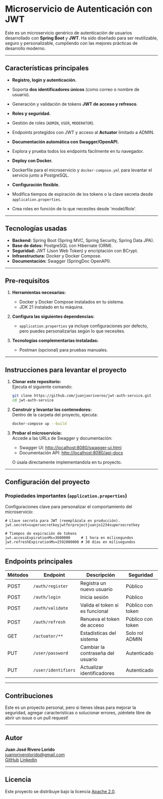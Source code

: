 #  Microservicio de Autenticación con JWT

Este es un microservicio genérico de autenticación de usuarios desarrollado con **Spring Boot** y **JWT**. Ha sido diseñado para ser reutilizable, seguro y personalizable, cumpliendo con las mejores prácticas de desarrollo moderno.

---

## **Características principales**

-  **Registro, login y autenticación.**
- Soporta **dos identificadores únicos** (como correo o nombre de usuario).
- Generación y validación de tokens **JWT de acceso y refresco**.

-  **Roles y seguridad.**
- Gestión de roles (`ADMIN`, `USER`, `MODERATOR`).
- Endpoints protegidos con JWT y acceso al **Actuator** limitado a ADMIN.

-  **Documentación automática con Swagger/OpenAPI.**
- Explora y prueba todos los endpoints fácilmente en tu navegador.

-  **Deploy con Docker.**
- Dockerfile para el microservicio y `docker-compose.yml` para levantar el servicio junto a PostgreSQL.

-  **Configuración flexible.**
- Modifica tiempos de expiración de los tokens o la clave secreta desde `application.properties`.
- Crea roles en función de lo que necesites desde 'model/Role'.

---

## **Tecnologías usadas**

- **Backend:** Spring Boot (Spring MVC, Spring Security, Spring Data JPA).
- **Base de datos:** PostgreSQL con Hibernate (ORM).
- **Seguridad:** JWT (Json Web Token) y encriptación con BCrypt.
- **Infraestructura:** Docker y Docker Compose.
- **Documentación:** Swagger (SpringDoc OpenAPI).

---

## **Pre-requisitos**

1. **Herramientas necesarias:**
    - Docker y Docker Compose instalados en tu sistema.
    - JDK 21 instalado en tu máquina.

2. **Configura las siguientes dependencias:**
    - `application.properties` ya incluye configuraciones por defecto, pero puedes personalizarlas según lo que necesites.

3. **Tecnologías complementarias instaladas:**
    - Postman (opcional) para pruebas manuales.

---

## **Instrucciones para levantar el proyecto**

1. **Clonar este repositorio:**  
   Ejecuta el siguiente comando:

   ```bash
   git clone https://github.com/juanjooriveroo/jwt-auth-service.git
   cd jwt-auth-service
   ```

2. **Construir y levantar los contenedores:**  
   Dentro de la carpeta del proyecto, ejecuta:

   ```bash
   docker-compose up --build
   ```

3. **Probar el microservicio:**  
   Accede a las URLs de Swagger y documentación:
    - Swagger UI: [http://localhost:8080/swagger-ui.html](http://localhost:8080/swagger-ui.html)
    - Documentación API: [http://localhost:8080/api-docs](http://localhost:8080/api-docs)
    
    O úsala directamente implementandola en tu proyecto.
---

## **Configuración del proyecto**

### Propiedades importantes (`application.properties`)
Configuraciones clave para personalizar el comportamiento del microservicio:

```properties
# Llave secreta para JWT (reemplázala en producción).
jwt.secret=supersecretkeyjwtforprojectjuanjo1234supersecretkey

# Tiempos de expiración de tokens
jwt.accessExpirationMs=3600000     # 1 hora en milisegundos
jwt.refreshExpirationMs=2592000000 # 30 días en milisegundos
```

---

## **Endpoints principales**

| Métodos | Endpoint            | Descripción                       | Seguridad             |
|---------|---------------------|-----------------------------------|-----------------------|
| POST    | `/auth/register`    | Registra un nuevo usuario         | Público               |
| POST    | `/auth/login`       | Inicia sesión                     | Público               |
| POST    | `/auth/validate`    | Valida el token si es funcional   | Público con token     |
| POST    | `/auth/refresh`     | Renueva el token de acceso        | Público con token     |
| GET     | `/actuator/**`      | Estadísticas del sistema          | Solo rol ADMIN        |
| PUT     | `/user/password`    | Cambiar la contraseña del usuario | Autenticado           |
| PUT     | `/user/identifiers` | Actualizar identificadores        | Autenticado           |

---

## **Contribuciones**

Este es un proyecto personal, pero si tienes ideas para mejorar la seguridad, agregar características o solucionar errores, ¡siéntete libre de abrir un issue o un pull request!

---

## **Autor**
**Juan José Rivero Lorido**  
juanjoriverolorido@gmail.com  
[GitHub](https://github.com/juanjooriveroo)
[Linkedin](https://www.linkedin.com/in/juanjooriveroo/)

---

## **Licencia**

Este proyecto se distribuye bajo la licencia [Apache 2.0](http://www.apache.org/licenses/LICENSE-2.0).  